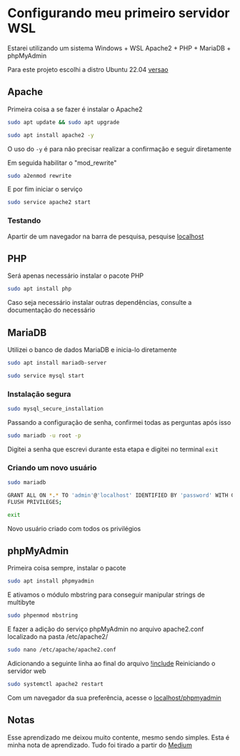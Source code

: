 # Configurando meu primeiro servidor WSL

Estarei utilizando um sistema Windows + WSL
Apache2 + PHP + MariaDB + phpMyAdmin

Para este projeto escolhi a distro Ubuntu 22.04
[versao](/media/version.png)

## Apache

Primeira coisa a se fazer é instalar o Apache2
```sh
sudo apt update && sudo apt upgrade
```
```sh
sudo apt install apache2 -y
```
O uso do `-y` é para não precisar realizar a confirmação e seguir diretamente

Em seguida habilitar o "mod_rewrite"
```sh
sudo a2enmod rewrite
```

E por fim iniciar o serviço
```sh
sudo service apache2 start
```

### Testando
Apartir de um navegador na barra de pesquisa, pesquise [localhost](localhost)

## PHP

Será apenas necessário instalar o pacote PHP
```sh
sudo apt install php
```
Caso seja necessário instalar outras dependências, consulte a documentação do necessário

## MariaDB

Utilizei o banco de dados MariaDB e inicia-lo diretamente
```sh
sudo apt install mariadb-server
```
```sh
sudo service mysql start
```

### Instalação segura

```sh
sudo mysql_secure_installation
```
Passando a configuração de senha, confirmei todas as perguntas após isso
```sh
sudo mariadb -u root -p
```
Digitei a senha que escrevi durante esta etapa e digitei no terminal `exit`

### Criando um novo usuário
```sh
sudo mariadb
```

```sh
GRANT ALL ON *.* TO 'admin'@'localhost' IDENTIFIED BY 'password' WITH GRANT OPTION;
FLUSH PRIVILEGES;

exit
```
Novo usuário criado com todos os privilégios

## phpMyAdmin

Primeira coisa sempre, instalar o pacote
```sh
sudo apt install phpmyadmin
```
E ativamos o módulo mbstring para conseguir manipular strings de multibyte
```sh
sudo phpenmod mbstring
```
E fazer a adição do serviço phpMyAdmin no arquivo apache2.conf localizado
na pasta /etc/apache2/
```sh
sudo nano /etc/apache/apache2.conf
```
Adicionando a seguinte linha ao final do arquivo
[!include](/media/include-path.png)
Reiniciando o servidor web
```sh
sudo systemctl apache2 restart
```

Com um navegador da sua preferência, acesse o [localhost/phpmyadmin](localhost/phpmyadmin)

## Notas

Esse aprendizado me deixou muito contente, mesmo sendo simples. Esta é minha nota de aprendizado.
Tudo foi tirado a partir do [Medium](https://marcelo-albuquerque.medium.com/instala%C3%A7%C3%A3o-e-configura%C3%A7%C3%A3o-de-servidor-web-no-wsl-2-ubuntu-20-04-cacefd1baee1)